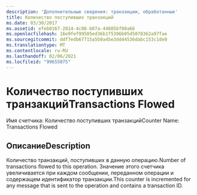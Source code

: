 ```yaml
---
description: 'Дополнительные сведения: транзакции, обработанные'
title: Количество поступивших транзакций
ms.date: 03/30/2017
ms.assetid: efeb0167-2014-4c08-b07a-44885bf80a66
ms.openlocfilehash: 16e9fef99505ed36b1f5396b05d5078362a97fae
ms.sourcegitcommit: ddf7edb67715a5b9a45e3dd44536dabc153c1de0
ms.translationtype: MT
ms.contentlocale: ru-RU
ms.lasthandoff: 02/06/2021
ms.locfileid: "99655075"
---
```

# <a name="transactions-flowed"></a><span data-ttu-id="5ee7f-103">Количество поступивших транзакций</span><span class="sxs-lookup"><span data-stu-id="5ee7f-103">Transactions Flowed</span></span>

<span data-ttu-id="5ee7f-104">Имя счетчика: Количество поступивших транзакций</span><span class="sxs-lookup"><span data-stu-id="5ee7f-104">Counter Name: Transactions Flowed</span></span>  
  
## <a name="description"></a><span data-ttu-id="5ee7f-105">Описание</span><span class="sxs-lookup"><span data-stu-id="5ee7f-105">Description</span></span>  

 <span data-ttu-id="5ee7f-106">Количество транзакций, поступивших в данную операцию.</span><span class="sxs-lookup"><span data-stu-id="5ee7f-106">Number of transactions flowed to this operation.</span></span> <span data-ttu-id="5ee7f-107">Значение этого счетчика увеличивается при каждом сообщении, переданном операции и содержащем идентификатор транзакции.</span><span class="sxs-lookup"><span data-stu-id="5ee7f-107">This counter is incremented for any message that is sent to the operation and contains a transaction ID.</span></span>
